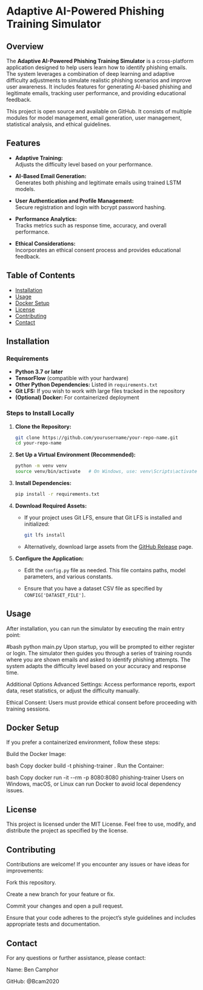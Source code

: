 # Adaptive AI-Powered Phishing Training Simulator


## Overview

The **Adaptive AI-Powered Phishing Training Simulator** is a cross-platform application designed to help users learn how to identify phishing emails. The system leverages a combination of deep learning and adaptive difficulty adjustments to simulate realistic phishing scenarios and improve user awareness. It includes features for generating AI-based phishing and legitimate emails, tracking user performance, and providing educational feedback.

This project is open source and available on GitHub. It consists of multiple modules for model management, email generation, user management, statistical analysis, and ethical guidelines.

## Features

- **Adaptive Training:**  
  Adjusts the difficulty level based on your performance.
  
- **AI-Based Email Generation:**  
  Generates both phishing and legitimate emails using trained LSTM models.
  
- **User Authentication and Profile Management:**  
  Secure registration and login with bcrypt password hashing.
  
- **Performance Analytics:**  
  Tracks metrics such as response time, accuracy, and overall performance.
  
- **Ethical Considerations:**  
  Incorporates an ethical consent process and provides educational feedback.

## Table of Contents

- [Installation](#installation)
- [Usage](#usage)
- [Docker Setup](#docker-setup)
- [License](#license)
- [Contributing](#contributing)
- [Contact](#contact)

## Installation

### Requirements

- **Python 3.7 or later**
- **TensorFlow** (compatible with your hardware)
- **Other Python Dependencies:** Listed in `requirements.txt`
- **Git LFS:** If you wish to work with large files tracked in the repository
- **(Optional) Docker:** For containerized deployment

### Steps to Install Locally

1. **Clone the Repository:**

    ```bash
    git clone https://github.com/yourusername/your-repo-name.git
    cd your-repo-name
    ```

2. **Set Up a Virtual Environment (Recommended):**

    ```bash
    python -m venv venv
    source venv/bin/activate   # On Windows, use: venv\Scripts\activate
    ```

3. **Install Dependencies:**

    ```bash
    pip install -r requirements.txt
    ```

4. **Download Required Assets:**

   - If your project uses Git LFS, ensure that Git LFS is installed and initialized:
  
     ```bash
     git lfs install
     ```
  
   - Alternatively, download large assets from the [GitHub Release](https://github.com/yourusername/your-repo-name/releases) page.

5. **Configure the Application:**

    - Edit the `config.py` file as needed. This file contains paths, model parameters, and various constants.
    
    - Ensure that you have a dataset CSV file as specified by `CONFIG['DATASET_FILE']`.

## Usage

After installation, you can run the simulator by executing the main entry point:

#bash
python main.py
Upon startup, you will be prompted to either register or login. The simulator then guides you through a series of training rounds where you are shown emails and asked to identify phishing attempts. The system adapts the difficulty level based on your accuracy and response time.

Additional Options
Advanced Settings:
Access performance reports, export data, reset statistics, or adjust the difficulty manually.

Ethical Consent:
Users must provide ethical consent before proceeding with training sessions.

## Docker Setup
If you prefer a containerized environment, follow these steps:

Build the Docker Image:

bash
Copy
docker build -t phishing-trainer .
Run the Container:

bash
Copy
docker run -it --rm -p 8080:8080 phishing-trainer
Users on Windows, macOS, or Linux can run Docker to avoid local dependency issues.

## License
This project is licensed under the MIT License. Feel free to use, modify, and distribute the project as specified by the license.

## Contributing
Contributions are welcome! If you encounter any issues or have ideas for improvements:

Fork this repository.

Create a new branch for your feature or fix.

Commit your changes and open a pull request.

Ensure that your code adheres to the project’s style guidelines and includes appropriate tests and documentation.

## Contact
For any questions or further assistance, please contact:

Name: Ben Camphor

GitHub: @Bcam2020

